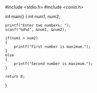 #include <stdio.h>
#include <conio.h>

int main()
{
    int num1, num2;

    printf("Enter two numbers: ");
    scanf("%d%d", &num1, &num2);

    if(num1 > num2)
    {
        printf("First number is maximum.");
    }
    else
    {
        printf("Second number is maximum.");
    }

    return 0;
}
